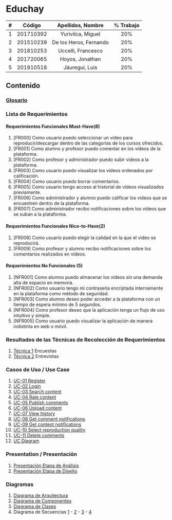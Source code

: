 # Educhay

|  **#** | **Código** | **Apellidos, Nombre** | **% Trabajo** |
| :---: | :---: | :---: | :---: |
|  1 | 201710392 | Yurivilca, Miguel | 20% |
|  2 | 201510239 | De los Heros, Fernando | 20% |
|  3 | 201810253 | Uccelli, Francesco | 20% |
|  4 | 201720065 | Hoyos, Jonathan | 20% |
|  5 | 201910518 | Jáuregui, Luis | 20% |

## Contenido
### [Glosario](docs/glossary.md)
### Lista de Requerimientos 
#### Requerimientos Funcionales Must-Have(8)
1. [FR000] Como usuario puedo seleccionar un video para reproducir/descargar dentro de las categorías de los cursos ofrecidos.
2. [FR001] Como alumno y profesor puedo comentar en los vídeos de la plataforma.
3. [FR002] Como profesor y administrador puedo subir videos a la plataforma.
4. [FR003] Como usuario puedo visualizar los vídeos ordenados por calificación.
5. [FR004] Como usuario puedo borrar comentarios. 
6. [FR005] Como usuario tengo acceso al historial de vídeos visualizados previamente.
7. [FR006] Como administrador y alumno puedo calificar los videos que se encuentren dentro de la plataforma.
8. [FR007] Como administrador recibo notificaciones sobre los vídeos que se suban a la plataforma.


#### Requerimientos Funcionales Nice-to-Have(2)
1. [FR008] Como usuario puedo elegir la calidad en la que el video se reproducirá.
2. [FR009] Como profesor y alumno recibo notificaciones sobre los comentarios realizados en vídeos.

#### Requerimientos No Funcionales (5)
1. [NFR001] Como alumno puedo almacenar los vídeos sin una demanda alta de espacio en memoria.
2. [NFR002] Como usuario tengo mi contraseña encriptada internamente en la plataforma como método de seguridad.
3. [NFR003] Como alumno deseo poder acceder a la plataforma con un tiempo de espera mínimo de 5 segundos.
4. [NFR004] Como profesor deseo que la aplicación tenga un flujo de uso intuitivo y simple.
5. [NFR005] Como usuario puedo visualizar la aplicación de manera indistinta en web o móvil.

### Resultados de las Técnicas de Recolección de Requerimientos
1. [Técnica 1](docs/analysis/tecnica1.md) Encuestas
2. [Técnica 2](docs/analysis/tecnica2.md) Entrevistas

### Casos de Uso / Use Case
1. [UC-01 Register](docs/use_cases/UC01.md)
2. [UC-02 Login](docs/use_cases/UC02.md)
3. [UC-03 Search content](docs/use_cases/UC03.md)
4. [UC-04 Rate content](docs/use_cases/UC04.md)
5. [UC-05 Publish comments](docs/use_cases/UC05.md)
6. [UC-06 Upload content](docs/use_cases/UC06.md)
7. [UC-07 View history](docs/use_cases/UC07.md)
8. [UC-08 Get comment notifications](docs/use_cases/UC08.md)
9. [UC-09 Get content notifications](docs/use_cases/UC09.md)
10. [UC-10 Select reproduction quality](docs/use_cases/UC10.md)
11. [UC-11 Delete comments](docs/use_cases/UC11.md)
12. [UC Diagram](docs/assets/images/UC_Diagram.png)

### Presentation / Presentación
1. [Presentación Etapa de Análisis](docs/presentation/presentation.pdf)
2. [Presentación Etapa de Diseño](docs/presentation/diagramas.pdf)

### Diagramas
1. [Diagrama de Arquitectura](docs/assets/images/arch_diagram.png)
2. [Diagrama de Componentes](docs/assets/images/comp_diagram.png)
3. [Diagrama de Clases](docs/assets/images/class_diagram.png)
4. Diagrama de Secuencias [1](docs/assets/images/seq_diagram1.png) - [2](docs/assets/images/seq_diagram2.png) - [3](docs/assets/images/seq_diagram3.png) - [4](docs/assets/images/seq_diagram4.png)